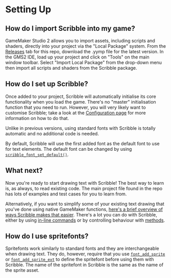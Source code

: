 # Setting Up

## How do I import Scribble into my game?

GameMaker Studio 2 allows you to import assets, including scripts and shaders, directly into your project via the "Local Package" system. From the [Releases](https://github.com/JujuAdams/scribble/releases) tab for this repo, download the .yymp file for the latest version. In the GMS2 IDE, load up your project and click on "Tools" on the main window toolbar. Select "Import Local Package" from the drop-down menu then import all scripts and shaders from the Scribble package.

## How do I set up Scribble?

Once added to your project, Scribble will automatically initialise its core functionality when you load the game. There's no "master" initialisation function that you need to run. However, you will very likely want to customise Scribble; take a look at the [Configuration page](configuration) for more information on how to do that.

Unlike in previous versions, using standard fonts with Scribble is totally automatic and no additional code is needed.

By default, Scribble will use the first added font as the default font to use for text elements. The default font can be changed by using [`scribble_font_set_default()`](fonts?id=scribble_font_set_defaultfontname).

## What next?

Now you're ready to start drawing text with Scribble! The best way to learn is, as always, to read existing code. The main project file found in the repo has lots of examples and test cases for you to learn from.

Alternatively, if you want to simplify some of your existing text drawing that you've done using native GameMaker functions, [here's a brief overview of ways Scribble makes that easier](coming-from-native-gm). There's a lot you can do with Scribble, either by using [in-line commands](text-formatting) or by controlling behaviour with [methods](scribble-methods).

## How do I use spritefonts?

Spritefonts work similarly to standard fonts and they are interchangeable when drawing text. They do, however, require that you use [`font_add_sprite`](https://manual.yoyogames.com/GameMaker_Language/GML_Reference/Asset_Management/Fonts/font_add_sprite.htm) or [`font_add_sprite_ext`](https://manual.yoyogames.com/GameMaker_Language/GML_Reference/Asset_Management/Fonts/font_add_sprite.htm) to define the spritefont before using them with Scribble. The name of the spritefont in Scribble is the same as the name of the sprite asset.